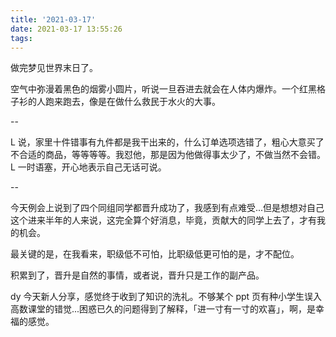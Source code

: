 ```yaml
---
title: '2021-03-17'
date: 2021-03-17 13:55:26
tags:
---
```


做完梦见世界末日了。

空气中弥漫着黑色的烟雾小圆片，听说一旦吞进去就会在人体内爆炸。一个红黑格子衫的人跑来跑去，像是在做什么救民于水火的大事。

--

L 说，家里十件错事有九件都是我干出来的，什么订单选项选错了，粗心大意买了不合适的商品，等等等等。我怼他，那是因为他做得事太少了，不做当然不会错。L 一时语塞，开心地表示自己无话可说。

--

今天例会上说到了四个同组同学都晋升成功了，我感到有点难受...但是想想对自己这个进来半年的人来说，这完全算个好消息，毕竟，贡献大的同学上去了，才有我的机会。

最关键的是，在我看来，职级低不可怕，比职级低更可怕的是，才不配位。

积累到了，晋升是自然的事情，或者说，晋升只是工作的副产品。

dy 今天新人分享，感觉终于收到了知识的洗礼。不够某个 ppt 页有种小学生误入高数课堂的错觉...困惑已久的问题得到了解释，「进一寸有一寸的欢喜」，啊，是幸福的感觉。

